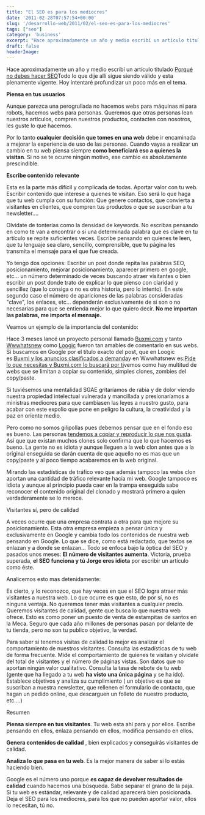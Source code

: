 ```yaml
---
title: "El SEO es para los mediocres"
date: '2011-02-28T07:57:54+00:00'
slug: '/desarrollo-web/2011/02/el-seo-es-para-los-mediocres'
tags: ["seo"]
category: 'business'
excerpt: "Hace aproximadamente un año y medio escribí un artículo titulado [Porqué no debes hacer SEO]("
draft: false
headerImage:
---
```

Hace aproximadamente un año y medio escribí un artículo titulado [Porqué no debes hacer SEO](http://static.squarespace.com/static/5303797ae4b0c6ad9e43f072/5303ce80e4b0400995a883d6/5303cf39e4b0400995a88b39/1392758585697/porque-no-debes-hacer-seo?format=original)Todo lo que dije allí sigue siendo válido y esta plenamente vigente. Hoy intentaré profundizar un poco más en el tema.

**Piensa en tus usuarios**

Aunque parezca una perogrullada no hacemos webs para máquinas ni para robots, hacemos webs para personas. Queremos que otras personas lean nuestros artículos, compren nuestros productos, contacten con nosotros, les guste lo que hacemos.

Por lo tanto **cualquier decisión que tomes en una web** debe ir encaminada a mejorar la experiencia de uso de las personas. Cuando vayas a realizar un cambio en tu web piensa siempre **como beneficiará eso a quienes la visitan**.  Si no se te ocurre ningún motivo, ese cambio es absolutamente prescindible.

**Escribe contenido relevante**

Esta es la parte más difícil y complicada de todas. Aportar valor con tu web. Escribir contenido que interese a quienes te visitan. Eso será lo que haga que tu web cumpla con su función: Que genere contactos, que convierta a visitantes en clientes, que compren tus productos o que se suscriban a tu newsletter....

Olvídate de tonterías como la densidad de keywords. No escribas pensando en como te van a encontrar o si una determinada palabra que es clave en tu artículo se repite suficientes veces. Escribe pensando en quienes te leen, que tu lenguaje sea claro, sencillo, comprensible, que tu página les transmita el mensaje para el que fue creada.

Yo tengo dos opciones: Escribir un post donde repita las palabras SEO, posicionamiento, mejorar posicionamiento, aparecer primero en google, etc... un número determinado de veces buscando atraer visitantes o bien escribir un post donde trato de explicar lo que pienso con claridad y sencillez (que lo consiga o no es otra historia, pero lo intento). En este segundo caso el número de apariciones de las palabras consideradas "clave", los enlaces, etc... dependerán exclusivamente de si son o no necesarias para que se entienda mejor lo que quiero decir.  **No me importan las palabras, me importa el mensaje.**

Veamos un ejemplo de la importancia del contenido:

Hace 3 meses lancé un proyecto personal llamado [Buxmi.com](http://static.squarespace.com/static/5303797ae4b0c6ad9e43f072/5303ce80e4b0400995a883d6/5303cf35e4b0400995a88b0c/1392758581676/?format=original) y tanto [Wwwhatsnew](http://static.squarespace.com/static/5303797ae4b0c6ad9e43f072/5303ce80e4b0400995a883d6/5303cf35e4b0400995a88b0c/1392758581676/?format=original) como [Loogic](http://static.squarespace.com/static/5303797ae4b0c6ad9e43f072/5303ce80e4b0400995a883d6/5303cf35e4b0400995a88b0c/1392758581676/?format=original) fueron tan amables de comentarlo en sus webs. Si buscamos en Google por el título exacto del post, que en Loogic es:[Buxmi y los anuncios clasificados a demanda](http://loogic.com/buxmi-y-los-anuncios-clasificados-a-demanda/)y en Wwwhatsnew es:[Pide lo que necesitas y Buxmi.com lo buscará por ti](http://wwwhatsnew.com/2010/12/01/pide-lo-que-necesitas-y-buxmi-com-lo-buscara-por-ti/)vemos como hay multitud de webs que se limitan a copiar su contenido, simples clones, zombies del copy/paste.

Si tuviésemos una mentalidad SGAE gritaríamos de rabia y de dolor viendo nuestra propiedad intelectual vulnerada y mancillada y presionaríamos a ministras mediocres para que cambiasen las leyes a nuestro gusto, para acabar con este expolio que pone en peligro la cultura, la creatividad y la paz en oriente medio.

Pero como no somos gilipollas pues debemos pensar que en el fondo eso es bueno. Las personas [tendemos a copiar y reproducir lo que nos gusta](http://static.squarespace.com/static/5303797ae4b0c6ad9e43f072/5303ce80e4b0400995a883d6/5303cf39e4b0400995a88b3c/1392758585953/el-peligro-de-que-copien-tu-idea?format=original). Así que que existan muchos clones solo confirma que lo que hacemos es bueno. La gente no es idiota y aunque lleguen a la web clon antes que a la original enseguida se darán cuenta de que aquello no es mas que un copy/paste y al poco tiempo acabaremos en la web original.

Mirando las estadísticas de tráfico veo que además tampoco las webs clon aportan una cantidad de tráfico relevante hacia mi web. Google tampoco es idiota y aunque al principio pueda caer en la trampa enseguida sabe reconocer el contenido original del clonado y mostrará primero a quien verdaderamente se lo merece.

Visitantes sí, pero de calidad

A veces ocurre que una empresa contrata a otra para que mejore su posicionamiento. Esta otra empresa empieza a pensar única y exclusivamente en Google y cambia todo los contenidos de nuestra web pensando en Google. Lo que se dice, como está redactado, que textos se enlazan y a donde se enlazan... Todo se enfoca bajo la óptica del SEO y pasados unos meses:  **El número de visitantes aumenta**. Victoria, prueba superada, **el SEO funciona y tú Jorge eres idiota** por escribir un artículo como éste.

Analicemos esto mas detenidamente:

Es cierto, y lo reconozco, que hay veces en que el SEO logra atraer más visitantes a nuestra web. Lo que ocurre es que esto, de por sí, no es ninguna ventaja. No queremos tener más visitantes a cualquier precio. Queremos visitantes de calidad, gente que busca lo que nuestra web ofrece. Esto es como poner un puesto de venta de estampitas de santos en la Meca. Seguro que cada año millones de personas pasan por delante de tu tienda, pero no son tu publico objetivo, la verdad.

Para saber si tenemos visitas de calidad lo mejor es analizar el comportamiento de nuestros visitantes. Consulta las estadísticas de tu web de forma frecuente. Mide el comportamiento de quienes te visitan y olvídate del total de visitantes y el número de páginas vistas. Son datos que no aportan ningún valor cualitativo. Consulta la tasa de rebote de tu web (gente que ha llegado a tu web **ha visto una única página** y se ha ido). Establece objetivos y analiza su cumplimiento ( un objetivo es que se suscriban a nuestra newsletter, que rellenen el formulario de contacto, que hagan un pedido online, que descarguen un folleto de nuestro producto, etc....)

Resumen

**Piensa siempre en tus visitantes**. Tu web esta ahí para y por ellos. Escribe pensando en ellos, enlaza pensando en ellos, modifica pensando en ellos.

**Genera contenidos de calidad** , bien explicados y conseguirás visitantes de calidad.

**Analiza lo que pasa en tu web**. Es la mejor manera de saber si lo estás haciendo bien.

Google es el número uno porque **es capaz de devolver resultados de calidad** cuando hacemos una búsqueda. Sabe separar el grano de la paja. Si tu web es estándar, relevante y de calidad aparecerá bien posicionada. Deja el SEO para los mediocres, para los que no pueden aportar valor, ellos lo necesitan, tú no.
